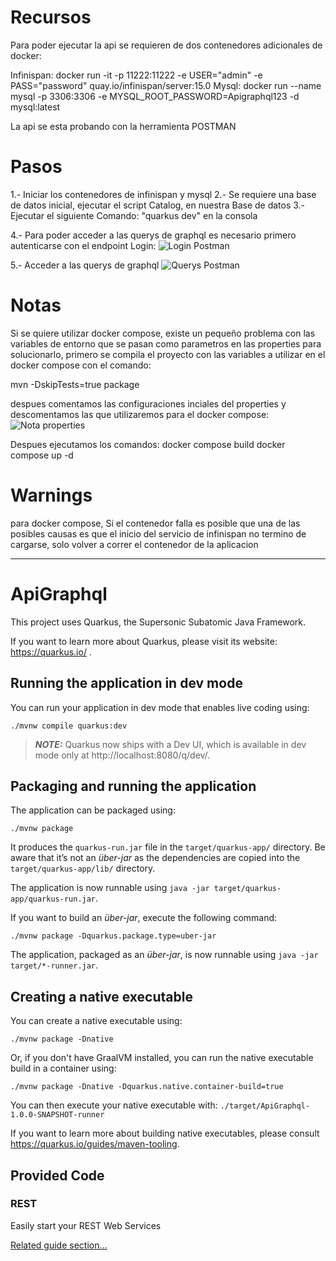 # Recursos
Para poder ejecutar la api se requieren de dos contenedores adicionales de docker:

Infinispan: docker run -it -p 11222:11222 -e USER="admin" -e PASS="password" quay.io/infinispan/server:15.0
Mysql: docker run --name mysql -p 3306:3306 -e MYSQL_ROOT_PASSWORD=Apigraphql123 -d mysql:latest

La api se esta probando con la herramienta POSTMAN

# Pasos
1.- Iniciar los contenedores de infinispan y mysql
2.- Se requiere una base de datos inicial, ejecutar el script Catalog, en nuestra Base de datos
3.- Ejecutar el siguiente Comando: "quarkus dev" en la consola

4.- Para poder acceder a las querys de graphql es necesario primero autenticarse con el endpoint Login:
![Login Postman](https://github.com/user-attachments/assets/c9c3c9f2-beff-4815-ad5d-66aa6f4627f2)

5.- Acceder a las querys de graphql
![Querys Postman](https://github.com/user-attachments/assets/bd41b35b-133c-467f-83c3-255dde76473e)



# Notas

Si se quiere utilizar docker compose, existe un pequeño problema con las variables de entorno que se pasan como parametros en las properties
para solucionarlo, primero se compila el proyecto con las variables a utilizar en el docker compose con el comando:

 mvn -DskipTests=true package

despues comentamos las configuraciones inciales del properties y descomentamos las que utilizaremos para el docker compose:
![Nota properties](https://github.com/user-attachments/assets/a979abed-1d60-4fd0-8cc7-ea46cf47ca3e)


Despues ejecutamos los comandos:
docker compose build
docker compose up -d

# Warnings
para docker compose, Si el contenedor falla es posible que una de las posibles causas es que el inicio del servicio de infinispan no termino de cargarse, solo volver a correr el contenedor de la aplicacion




-------------------------------------------------------------------------------------------------------------------------------------------------------------

# ApiGraphql

This project uses Quarkus, the Supersonic Subatomic Java Framework.

If you want to learn more about Quarkus, please visit its website: https://quarkus.io/ .

## Running the application in dev mode

You can run your application in dev mode that enables live coding using:
```shell script
./mvnw compile quarkus:dev
```

> **_NOTE:_**  Quarkus now ships with a Dev UI, which is available in dev mode only at http://localhost:8080/q/dev/.

## Packaging and running the application

The application can be packaged using:
```shell script
./mvnw package
```
It produces the `quarkus-run.jar` file in the `target/quarkus-app/` directory.
Be aware that it’s not an _über-jar_ as the dependencies are copied into the `target/quarkus-app/lib/` directory.

The application is now runnable using `java -jar target/quarkus-app/quarkus-run.jar`.

If you want to build an _über-jar_, execute the following command:
```shell script
./mvnw package -Dquarkus.package.type=uber-jar
```

The application, packaged as an _über-jar_, is now runnable using `java -jar target/*-runner.jar`.

## Creating a native executable

You can create a native executable using: 
```shell script
./mvnw package -Dnative
```

Or, if you don't have GraalVM installed, you can run the native executable build in a container using: 
```shell script
./mvnw package -Dnative -Dquarkus.native.container-build=true
```

You can then execute your native executable with: `./target/ApiGraphql-1.0.0-SNAPSHOT-runner`

If you want to learn more about building native executables, please consult https://quarkus.io/guides/maven-tooling.

## Provided Code

### REST

Easily start your REST Web Services

[Related guide section...](https://quarkus.io/guides/getting-started-reactive#reactive-jax-rs-resources)
